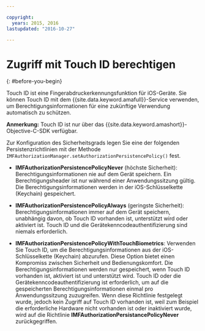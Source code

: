 ```yaml
---

copyright:
  years: 2015, 2016
lastupdated: "2016-10-27" 

---
```


# Zugriff mit Touch ID berechtigen
{: #before-you-begin}

Touch ID ist eine Fingerabdruckerkennungsfunktion für iOS-Geräte. Sie können Touch ID mit dem {{site.data.keyword.amafull}}-Service verwenden, um Berechtigungsinformationen für eine zukünftige Verwendung automatisch zu schützen. 

**Anmerkung:** Touch ID ist nur über das {{site.data.keyword.amashort}}-Objective-C-SDK verfügbar.

Zur Konfiguration des Sicherheitsgrads legen Sie eine der folgenden Persistenzrichtlinien mit der Methode `IMFAuthorizationManager.setAuthorizationPersistencePolicy()` fest.

* **IMFAuthorizationPersistencePolicyNever** (höchste Sicherheit): Berechtigungsinformationen nie auf dem Gerät speichern. Ein Berechtigungsheader ist nur während einer Anwendungssitzung gültig. Die Berechtigungsinformationen werden in der iOS-Schlüsselkette (Keychain) gespeichert.

* **IMFAuthorizationPersistencePolicyAlways** (geringste Sicherheit): Berechtigungsinformationen immer auf dem Gerät speichern, unabhängig davon, ob Touch ID vorhanden ist, unterstützt wird oder aktiviert ist. Touch ID und die Gerätekenncodeauthentifizierung sind niemals erforderlich.

* **IMFAuthorizationPersistencePolicyWithTouchBiometrics**: Verwenden Sie Touch ID, um die Berechtigungsinformationen aus der iOS-Schlüsselkette (Keychain) abzurufen. Diese Option bietet einen Kompromiss zwischen Sicherheit und Bedienungskomfort. Die Berechtigungsinformationen werden nur gespeichert, wenn Touch ID vorhanden ist, aktiviert ist und unterstützt wird. Touch ID oder die Gerätekenncodeauthentifizierung ist erforderlich, um auf die gespeicherten Berechtigungsinformationen einmal pro Anwendungssitzung zuzugreifen. Wenn diese Richtlinie festgelegt wurde, jedoch kein Zugriff auf Touch ID vorhanden ist, weil zum Beispiel die erforderliche Hardware nicht vorhanden ist oder inaktiviert wurde, wird auf die Richtlinie **IMFAuthorizationPersistancePolicyNever** zurückgegriffen.
